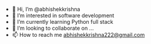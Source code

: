 - 👋 Hi, I’m @abhishekkrishna
- 👀 I’m interested in software development
- 🌱 I’m currently learning Python full stack
- 💞️ I’m looking to collaborate on ...
- 📫 How to reach me    abhishekkrishna222@gmail.com

<!---
abhishek12170/abhishek12170 is a ✨ special ✨ repository because its `README.md` (this file) appears on your GitHub profile.
You can click the Preview link to take a look at your changes.
--->
